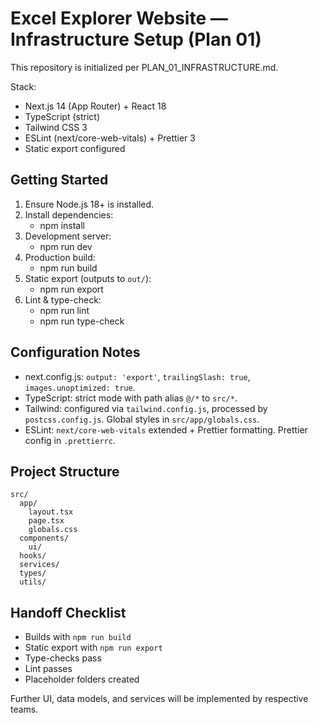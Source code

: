 # Excel Explorer Website — Infrastructure Setup (Plan 01)

This repository is initialized per PLAN_01_INFRASTRUCTURE.md.

Stack:
- Next.js 14 (App Router) + React 18
- TypeScript (strict)
- Tailwind CSS 3
- ESLint (next/core-web-vitals) + Prettier 3
- Static export configured

## Getting Started
1. Ensure Node.js 18+ is installed.
2. Install dependencies:
   - npm install
3. Development server:
   - npm run dev
4. Production build:
   - npm run build
5. Static export (outputs to `out/`):
   - npm run export
6. Lint & type-check:
   - npm run lint
   - npm run type-check

## Configuration Notes
- next.config.js: `output: 'export'`, `trailingSlash: true`, `images.unoptimized: true`.
- TypeScript: strict mode with path alias `@/*` to `src/*`.
- Tailwind: configured via `tailwind.config.js`, processed by `postcss.config.js`. Global styles in `src/app/globals.css`.
- ESLint: `next/core-web-vitals` extended + Prettier formatting. Prettier config in `.prettierrc`.

## Project Structure
```
src/
  app/
    layout.tsx
    page.tsx
    globals.css
  components/
    ui/
  hooks/
  services/
  types/
  utils/
```

## Handoff Checklist
- Builds with `npm run build`
- Static export with `npm run export`
- Type-checks pass
- Lint passes
- Placeholder folders created

Further UI, data models, and services will be implemented by respective teams.
